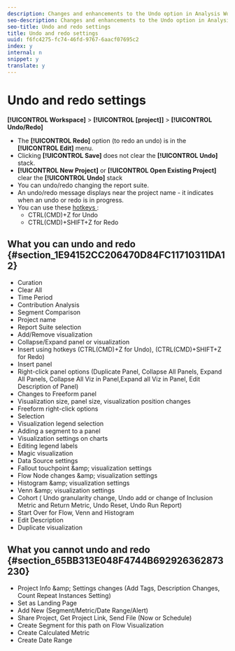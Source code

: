 ```yaml
---
description: Changes and enhancements to the Undo option in Analysis Workspace .
seo-description: Changes and enhancements to the Undo option in Analysis Workspace .
seo-title: Undo and redo settings
title: Undo and redo settings
uuid: f6fc4275-fc74-46fd-9767-6aacf07695c2
index: y
internal: n
snippet: y
translate: y
---
```


# Undo and redo settings

**[!UICONTROL  Workspace]** > **[!UICONTROL  [project]]** > **[!UICONTROL  Undo/Redo]** 

* The **[!UICONTROL  Redo]** option (to redo an undo) is in the **[!UICONTROL  Edit]** menu.
* Clicking **[!UICONTROL  Save]** does not clear the **[!UICONTROL  Undo]** stack.
* **[!UICONTROL  New Project]** or **[!UICONTROL  Open Existing Project]** clear the **[!UICONTROL  Undo]** stack
* You can undo/redo changing the report suite.
* An undo/redo message displays near the project name - it indicates when an undo or redo is in progress.
* You can use these [ hotkeys ](../../analysis_workspace_bucket/freeform_overview/fa_shortcut_keys.md#concept_9A6356084DBC4D468E265E7A65B3E051): 
    * CTRL(CMD)+Z for Undo
    * CTRL(CMD)+SHIFT+Z for Redo


## What you can undo and redo {#section_1E94152CC206470D84FC11710311DA12}


* Curation
* Clear All
* Time Period
* Contribution Analysis
* Segment Comparison
* Project name
* Report Suite selection
* Add/Remove visualization
* Collapse/Expand panel or visualization
* Insert using hotkeys (CTRL(CMD)+Z for Undo), (CTRL(CMD)+SHIFT+Z for Redo)
* Insert panel
* Right-click panel options (Duplicate Panel, Collapse All Panels, Expand All Panels, Collapse All Viz in Panel,Expand all Viz in Panel, Edit Description of Panel)
* Changes to Freeform panel
* Visualization size, panel size, visualization position changes
* Freeform right-click options
* Selection
* Visualization legend selection
* Adding a segment to a panel
* Visualization settings on charts
* Editing legend labels
* Magic visualization
* Data Source settings
* Fallout touchpoint &amp;amp; visualization settings
* Flow Node changes &amp;amp; visualization settings
* Histogram &amp;amp; visualization settings
* Venn &amp;amp; visualization settings
* Cohort ( Undo granularity change, Undo add or change of Inclusion Metric and Return Metric, Undo Reset, Undo Run Report)
* Start Over for Flow, Venn and Histogram
* Edit Description
* Duplicate visualization

## What you cannot undo and redo {#section_65BB313E048F4744B692926362873230}


* Project Info &amp;amp; Settings changes (Add Tags, Description Changes, Count Repeat Instances Setting)
* Set as Landing Page
* Add New (Segment/Metric/Date Range/Alert)
* Share Project, Get Project Link, Send File (Now or Schedule)
* Create Segment for this path on Flow Visualization
* Create Calculated Metric
* Create Date Range
